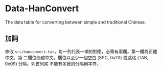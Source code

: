 Data-HanConvert
===============

The data table for converting between simple and traditional Chinese.

## 加詞

修改 `src/hanconvert.txt`，每一列代表一項的對應，必需有兩欄。第一欄為正體中文，第
二欄位簡體中文。欄位以至少一個空白 (SPC, 0x20) 或跳格 (TAB, 0x09) 分隔。列首列尾
不能有多餘的分隔用字符。

